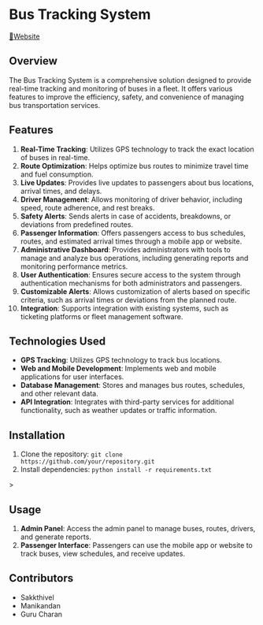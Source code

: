 # Bus Tracking System

[🚌Website](https://routeexpress.pythonanywhere.com/)

## Overview
The Bus Tracking System is a comprehensive solution designed to provide real-time tracking and monitoring of buses in a fleet. It offers various features to improve the efficiency, safety, and convenience of managing bus transportation services.

## Features
1. **Real-Time Tracking**: Utilizes GPS technology to track the exact location of buses in real-time.
2. **Route Optimization**: Helps optimize bus routes to minimize travel time and fuel consumption.
3. **Live Updates**: Provides live updates to passengers about bus locations, arrival times, and delays.
4. **Driver Management**: Allows monitoring of driver behavior, including speed, route adherence, and rest breaks.
5. **Safety Alerts**: Sends alerts in case of accidents, breakdowns, or deviations from predefined routes.
6. **Passenger Information**: Offers passengers access to bus schedules, routes, and estimated arrival times through a mobile app or website.
7. **Administrative Dashboard**: Provides administrators with tools to manage and analyze bus operations, including generating reports and monitoring performance metrics.
8. **User Authentication**: Ensures secure access to the system through authentication mechanisms for both administrators and passengers.
9. **Customizable Alerts**: Allows customization of alerts based on specific criteria, such as arrival times or deviations from the planned route.
10. **Integration**: Supports integration with existing systems, such as ticketing platforms or fleet management software.

## Technologies Used
- **GPS Tracking**: Utilizes GPS technology to track bus locations.
- **Web and Mobile Development**: Implements web and mobile applications for user interfaces.
- **Database Management**: Stores and manages bus routes, schedules, and other relevant data.
- **API Integration**: Integrates with third-party services for additional functionality, such as weather updates or traffic information.

## Installation
1. Clone the repository: `git clone https://github.com/your/repository.git`
2. Install dependencies: `python install -r requirements.txt`
<!--3. Configure the database settings in `config.js`
4. Start the server: `npm start`
-->>
## Usage
1. **Admin Panel**: Access the admin panel to manage buses, routes, drivers, and generate reports.
2. **Passenger Interface**: Passengers can use the mobile app or website to track buses, view schedules, and receive updates.

## Contributors
- Sakkthivel
- Manikandan
- Guru Charan

<!--## License
This project is licensed under the MIT License - see the [LICENSE.md](LICENSE.md) file for details.

## Support
For any inquiries or support, please contact us at support@bustrackingsystem.com.-->
